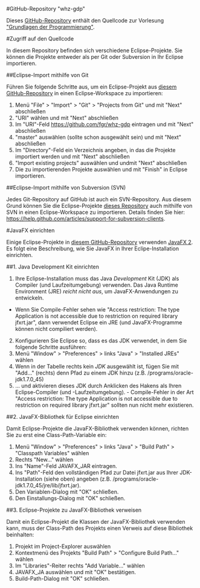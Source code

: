 #GitHub-Repository "whz-gdp"

Dieses [GitHub-Repository](https://github.com/fgr/whz-gdp) enthält den Quellcode zur Vorlesung ["Grundlagen der Programmierung"](http://fh-zwickau.de/~fgr/gdp).

#Zugriff auf den Quellcode

In diesem Repository befinden sich verschiedene Eclipse-Projekte. Sie können die Projekte entweder als per Git oder Subversion in Ihr Eclipse importieren.

##Eclipse-Import mithilfe von Git

Führen Sie folgende Schritte aus, um ein Eclipse-Projekt aus [diesem GitHub-Repository](https://github.com/fgr/whz-gdp) in einen Eclipse-Workspace zu importieren:

1. Menü "File" > "Import" > "Git" > "Projects from Git" und mit "Next" abschließen
2. "URI" wählen und mit "Next" abschließen
3. Im "URI"-Feld https://github.com/fgr/whz-gdp eintragen und mit "Next" abschließen
4. "master" auswählen (sollte schon ausgewählt sein) und mit "Next" abschließen
5. Im "Directory"-Feld ein Verzeichnis angeben, in das die Projekte importiert werden und mit "Next" abschließen
6. "Import existing projects" auswählen und undmit "Next" abschließen
7. Die zu importierenden Projekte auswählen und mit "Finish" in Eclipse importieren.

##Eclipse-Import mithilfe von Subversion (SVN)

Jedes Git-Repository auf GitHub ist auch ein SVN-Repository. Aus diesem Grund können Sie die Eclipse-Projekte [dieses Repository](https://github.com/fgr/whz-gdp) auch mithilfe von SVN in einen Eclipse-Workspace zu importieren. Details finden Sie hier: https://help.github.com/articles/support-for-subversion-clients.

#JavaFX einrichten

Einige Eclipse-Projekte in [diesem GitHub-Repository](https://github.com/fgr/whz-gdp) verwenden [JavaFX 2](http://docs.oracle.com/javafx/2/). Es folgt eine Beschreibung, wie Sie JavaFX in Ihrer Eclipe-Installation einrichten.

##1. Java Development Kit einrichten

1. Ihre Eclipse-Installation muss das Java *Development* Kit (JDK) als Compiler (und Laufzeitumgebung) verwenden. Das Java Runtime Environment (JRE) *reicht nicht aus*, um JavaFX-Anwendungen zu entwickeln.
  - Wenn Sie Compile-Fehler sehen wie "Access restriction: The type Application is not accessible due to restriction on required library jfxrt.jar", dann verwendet Eclipse ein JRE (und JavaFX-Programme können nicht compiliert werden).
2. Konfigurieren Sie Eclipse so, dass es das JDK verwendet, in dem Sie folgende Schritte ausführen:
  1. Menü "Window" > "Preferences" > links "Java" > "Installed JREs" wählen
  2. Wenn in der Tabelle rechts kein *JDK* ausgewählt ist, fügen Sie mit "Add..." (rechts) denn Pfad zu einem JDK hinzu (z.B. /programs/oracle-jdk1.7.0_45)
  3. ... und aktivieren dieses JDK durch Anklicken des Hakens als Ihren Eclipse-Compiler (und -Laufzeitumgebung).
    - Compile-Fehler in der Art "Access restriction: The type Application is not accessible due to restriction on required library jfxrt.jar" sollten nun nicht mehr existieren.

##2. JavaFX-Bibliothek für Eclipse einrichten

Damit Eclipse-Projekte die JavaFX-Bibliothek verwenden können, richten Sie zu erst eine Class-Path-Variable ein:

1. Menü "Window" > "Preferences" > links "Java" > "Build Path" > "Classpath Variables" wählen
2. Rechts "New..." wählen
3. Ins "Name"-Feld JAVAFX_JAR eintragen.
4. Ins "Path"-Feld den vollständigen Pfad zur Datei jfxrt.jar aus Ihrer JDK-Installation (siehe oben) angeben (z.B. /programs/oracle-jdk1.7.0_45/jre/lib/jfxrt.jar).
5. Den Variablen-Dialog mit "OK" schließen.
6. Den Einstallungs-Dialog mit "OK" schließen.
 
##3. Eclipse-Projekte zu JavaFX-Bibliothek verweisen

Damit ein Eclipse-Projekt die Klassen der JavaFX-Bibliothek verwenden kann, muss der Class-Path des Projekts einen Verweis auf diese Bibliothek beinhalten:

1. Projekt im Project-Explorer auswählen
2. Kontextmenü des Projekts "Build Path" > "Configure Build Path..." wählen
3. Im "Libraries"-Reiter rechts "Add Variable..." wählen
4. JAVAFX_JA auswählen und mit "OK" bestätigen.
5. Build-Path-Dialog mit "OK" schließen.
